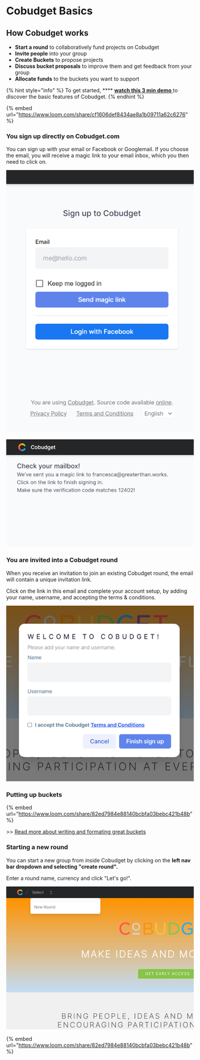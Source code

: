 # Cobudget Basics

## How Cobudget works

* **Start a round** to collaboratively fund projects on Cobudget
* **Invite people** into your group
* **Create Buckets** to propose projects
* **Discuss bucket proposals** to improve them and get feedback from your group
* **Allocate funds** to the buckets you want to support

{% hint style="info" %}
To get started, **** [**watch this 3 min demo** ](https://www.loom.com/share/cf1606def8434ae8a1b09711a62c6276)to discover the basic features of Cobudget.
{% endhint %}

{% embed url="https://www.loom.com/share/cf1606def8434ae8a1b09711a62c6276" %}

### You sign up directly on Cobudget.com <a href="#you-are-invited-into-a-loomio-group" id="you-are-invited-into-a-loomio-group"></a>

You can sign up with your email or Facebook or Googlemail. If you choose the email, you will receive a magic link to your email inbox, which you then need to click on.&#x20;

![](<.gitbook/assets/image (9).png>)

![](<.gitbook/assets/image (6).png>)

### You are invited into a Cobudget round  <a href="#you-are-invited-into-a-loomio-group" id="you-are-invited-into-a-loomio-group"></a>

When you receive an invitation to join an existing Cobudget round, the email will contain a unique invitation link.

Click on the link in this email and complete your account setup, by adding your name, username, and accepting the terms & conditions.&#x20;

![](<.gitbook/assets/image (7).png>)

### Putting up buckets <a href="#starting-a-group-from-the-home-page" id="starting-a-group-from-the-home-page"></a>

{% embed url="https://www.loom.com/share/82ed7984e88140bcbfa03bebc421b48b" %}

\>> [Read more about writing and formating great buckets](guides-and-how-to/making-great-buckets/)

### Starting a new round <a href="#starting-a-group-from-the-home-page" id="starting-a-group-from-the-home-page"></a>

You can start a new group from inside Cobudget by clicking on the **left nav bar dropdown and selecting "create round".**&#x20;

&#x20;Enter a round name, currency and click "Let's go!".

![](<.gitbook/assets/image (8).png>)

{% embed url="https://www.loom.com/share/82ed7984e88140bcbfa03bebc421b48b" %}
